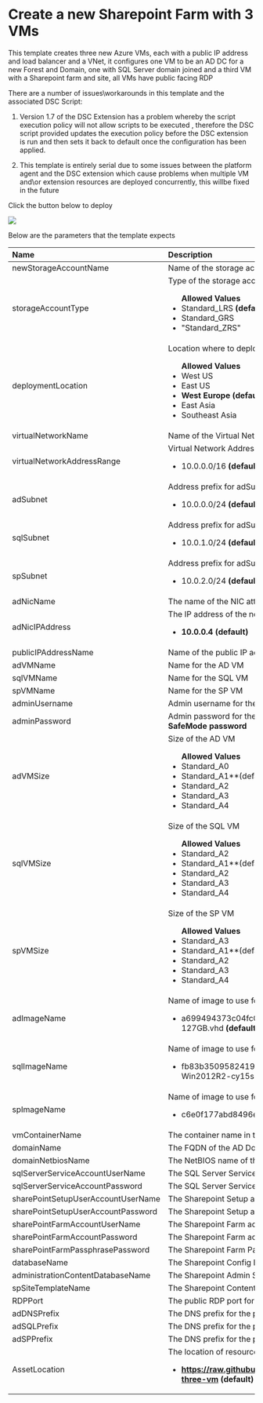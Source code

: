 # Create a new Sharepoint Farm with 3 VMs

This template creates three new Azure VMs, each with a public IP address and load balancer and a VNet, it configures one VM to be an AD DC for a new Forest and Domain, one with SQL Server domain joined and a third VM with a Sharepoint farm and  site, all VMs have public facing RDP

There are a number of issues\workarounds in this template and the associated DSC Script:

1. Version 1.7 of the DSC Extension has a problem whereby the script execution policy will not allow scripts to be executed , therefore the DSC script provided updates the execution policy before the DSC extension is run and then sets it back to default once the configuration has been applied.

2. This template is entirely serial due to some issues between the platform agent and the DSC extension which cause problems when multiple VM and\or extension resources are deployed concurrently, this willbe fixed in the future

Click the button below to deploy

<a href="https://azuredeploy.net" target="_blank">
    <img src="http://azuredeploy.net/deploybutton.png"/>
</a>

Below are the parameters that the template expects

| Name   | Description    |
|:--- |:---|
| newStorageAccountName    | Name of the storage account to create    |
| storageAccountType      | Type of the storage account <br> <ul>**Allowed Values**<li>Standard_LRS **(default)**</li><li>Standard_GRS</li><li>"Standard_ZRS"</li></ul> |
| deploymentLocation  | Location where to deploy the resource <br><ul>**Allowed Values**<li>West US</li><li>East US</li><li>**West Europe (default)**</li><li>East Asia</li><li>Southeast Asia</li>|
| virtualNetworkName | Name of the Virtual Network |
| virtualNetworkAddressRange | Virtual Network Address Range <br> <ul><li>10.0.0.0/16 **(default)**</li></ul> |
| adSubnet | Address prefix for adSubnetName <br> <ul><li>10.0.0.0/24 **(default)**</li></ul> |
| sqlSubnet | Address prefix for adSubnetName <br> <ul><li>10.0.1.0/24 **(default)**</li></ul> |
| spSubnet | Address prefix for adSubnetName <br> <ul><li>10.0.2.0/24 **(default)**</li></ul> |
| adNicName | The name of the NIC attached to the new VM |
| adNicIPAddress | The IP address of the new AD VM  <br> <ul><li>**10.0.0.4 (default)**</li></ul> |
| publicIPAddressName | Name of the public IP address to create |
| adVMName | Name for the AD VM |
| sqlVMName | Name for the SQL VM |
| spVMName | Name for the SP VM |
| adminUsername | Admin username for the VM **This will also be used as the domain admin user name**|
| adminPassword | Admin password for the VM **This will also be used as the domain admin password and the SafeMode password** |
| adVMSize | Size of the AD VM <br> <ul>**Allowed Values**<li>Standard_A0 </li><li>Standard_A1**(default)**</li><li>Standard_A2</li><li>Standard_A3</li><li>Standard_A4</li></ul>|
| sqlVMSize | Size of the SQL VM <br> <ul>**Allowed Values**<li>Standard_A2 </li><li>Standard_A1**(default)**</li><li>Standard_A2</li><li>Standard_A3</li><li>Standard_A4</li></ul>|
| spVMSize | Size of the SP VM <br> <ul>**Allowed Values**<li>Standard_A3 </li><li>Standard_A1**(default)**</li><li>Standard_A2</li><li>Standard_A3</li><li>Standard_A4</li></ul>|
| adImageName | Name of image to use for the AD VM <br> <ul><li>a699494373c04fc0bc8f2bb1389d6106__Windows-Server-2012-R2-201503.01-en.us-127GB.vhd **(default)**</li></ul>|
| sqlImageName | Name of image to use for the SQL VM <br> <ul><li>fb83b3509582419d99629ce476bcb5c8__SQL-Server-2014-RTM-12.0.2048.0-Ent-ENU-Win2012R2-cy15su04 **(default)**</li></ul>|
| spImageName | Name of image to use for the SP VM <br> <ul><li>c6e0f177abd8496e934234bd27f46c5d__SharePoint-2013-Trial-1-20-2015 **(default)**</li></ul>|
| vmContainerName | The container name in the storage account where VM disks are stored|
| domainName | The FQDN of the AD Domain created |
| domainNetbiosName | The NetBIOS name of the AD Domain created |
| sqlServerServiceAccountUserName | The SQL Server Service account name |
| sqlServerServiceAccountPassword | The SQL Server Service account password |
| sharePointSetupUserAccountUserName | The Sharepoint Setup account name|
| sharePointSetupUserAccountPassword |The Sharepoint Setup account password |
| sharePointFarmAccountUserName | The Sharepoint Farm account name |
| sharePointFarmAccountPassword | The Sharepoint Farm account password |
| sharePointFarmPassphrasePassword | The Sharepoint Farm Passphrase |
| databaseName | The Sharepoint Config Database Name|
| administrationContentDatabaseName | The Sharepoint Admin Site Database Name |
| spSiteTemplateName | The Sharepoint Content Site Template Name |
| RDPPort | The public RDP port for the VMs |
| adDNSPrefix | The DNS prefix for the public IP address used by the Load Balancer for AD |
| adSQLPrefix | The DNS prefix for the public IP address used by the Load Balancer for SQL |
| adSPPrefix | The DNS prefix for the public IP address used by the Load Balancer for SP |
| AssetLocation | The location of resources such as templates and DSC modules that the script is dependent <br> <ul><li> **https://raw.githubusercontent.com/azurermtemplates/azurermtemplates/master/sharepoint-three-vm (default)**</li></ul> |


